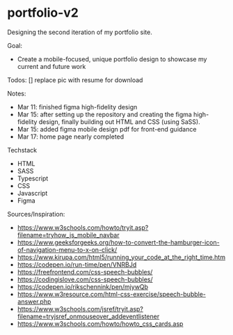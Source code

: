 # portfolio-v2
Designing the second iteration of my portfolio site.

Goal:
* Create a mobile-focused, unique portfolio design to showcase my current and future work

Todos:
[] replace pic with resume for download


Notes:
* Mar 11: finished figma high-fidelity design
* Mar 15: after setting up the repository and creating the figma high-fidelity design, finally building out HTML and CSS (using SaSS).
* Mar 15: added figma mobile design pdf for front-end guidance
* Mar 17: home page nearly completed


Techstack
* HTML
* SASS
* Typescript
* CSS
* Javascript
* Figma


Sources/Inspiration:
* https://www.w3schools.com/howto/tryit.asp?filename=tryhow_js_mobile_navbar
* https://www.geeksforgeeks.org/how-to-convert-the-hamburger-icon-of-navigation-menu-to-x-on-click/
* https://www.kirupa.com/html5/running_your_code_at_the_right_time.htm
* https://codepen.io/run-time/pen/VNRBJd
* https://freefrontend.com/css-speech-bubbles/
* https://codingislove.com/css-speech-bubbles/
* https://codepen.io/rikschennink/pen/mjywQb
* https://www.w3resource.com/html-css-exercise/speech-bubble-answer.php
* https://www.w3schools.com/jsref/tryit.asp?filename=tryjsref_onmouseover_addeventlistener
* https://www.w3schools.com/howto/howto_css_cards.asp